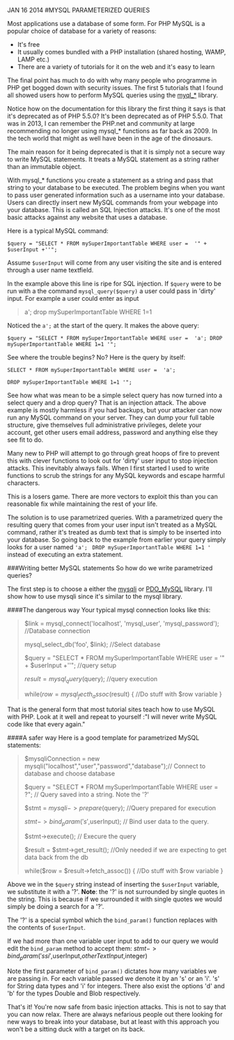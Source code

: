JAN 16 2014
#MYSQL PARAMETERIZED QUERIES

Most applications use a database of some form. For PHP MySQL is a popular choice of database for a variety of reasons:

* It's free
* It usually comes bundled with a PHP installation (shared hosting, WAMP, LAMP etc.)
* There are a variety of tutorials for it on the web and it's easy to learn

The final point has much to do with why many people who programme in PHP get bogged down with security issues. The first 5 tutorials that I found all showed users how to perform MySQL queries using the [myql_*](http://us1.php.net/manual/en/intro.mysql.php) library.

Notice how on the documentation for this library the first thing it says is that it's deprecated as of PHP 5.5.0? It's been deprecated as of PHP 5.5.0. That was in 2013, I can remember the PHP.net and community at large recommending no longer using mysql_* functions as far back as 2009. In the tech world that might as well have been in the age of the dinosaurs.

The main reason for it being deprecated is that it is simply not a secure way to write MySQL statements. It treats a MySQL statement as a string rather than an immutable object.

With mysql_* functions you create a statement as a string and pass that string to your database to be executed. The problem begins when you want to pass user generated information such as a username into your database. Users can directly insert new MySQL commands from your webpage into your database. This is called an SQL Injection attacks. It's one of the most basic attacks against any website that uses a database.

Here is a typical MySQL command:

`$query = "SELECT * FROM mySuperImportantTable WHERE user =  '" + $userInput +''";`

Assume `$userInput` will come from any user visiting the site and is entered through a user name textfield.

In the example above this line is ripe for SQL injection.  If `$query` were to be run with a the command `mysql_query($query)` a user could pass in 'dirty' input. For example a user could enter as input
>a'; drop mySuperImportantTable WHERE 1=1

Noticed the `a';` at the start of the query. It makes the above query:

`$query = "SELECT * FROM mySuperImportantTable WHERE user =  'a'; DROP mySuperImportantTable WHERE 1=1 '";`

See where the trouble begins? No? Here is the query by itself:

`SELECT * FROM mySuperImportantTable WHERE user =  'a'; `

`DROP mySuperImportantTable WHERE 1=1 '";`

See how what was mean to be a simple select query has now turned into a select query and a drop query? That is an injection attack. The above example is mostly harmless if you had backups, but your attacker can now run any MySQL command on your server. They can dump your full table structure, give themselves full administrative privileges, delete your account, get other users email address, password and anything else they see fit to do.

Many new to PHP will attempt to go through great hoops of fire to prevent this with clever functions to look out for 'dirty' user input to stop injection attacks. This inevitably always fails. When I first started I used to write functions to scrub the strings for any MySQL keywords and escape harmful characters.

This is a losers game. There are more vectors to exploit this than you can reasonable fix while maintaining the rest of your life.

The solution is to use parametrized queries. With a parametrized query the resulting query that comes from your user input isn't treated as a MySQL command, rather it's treated as dumb text that is simply to be inserted into your database. So going back to the example from earlier your query simply looks for a user named `'a'; `
`DROP mySuperImportantTable WHERE 1=1 '` instead of executing an extra statement.

###Writing better MySQL statements
So how do we write parametrized queries?

The first step is to choose a either the [mysqli](http://us1.php.net/manual/en/book.mysqli.php) or [PDO_MySQL](http://us1.php.net/manual/en/ref.pdo-mysql.php) library. I'll show how to use mysqli since it's similar to the mysql library.

####The dangerous way
Your typical mysql connection looks like this:
<blockquote class = "code">
$link = mysql_connect('localhost', 'mysql_user', 'mysql_password'); //Database connection

mysql_select_db('foo', $link); //Select database

$query = "SELECT * FROM mySuperImportantTable WHERE user =  '" + $userInput +''"; //query setup

$result = mysql_query($query); //query execution

while($row = mysql_fecth_assoc($result)
{
     //Do stuff with $row variable
}
</blockquote>

That is the general form that most tutorial sites teach how to use MySQL with PHP. Look at it well and repeat to yourself :"I will never write MySQL code like that every again."

####A safer way
Here is a good template for parametrized MySQL statements:

<blockquote class = "code">
$mysqliConnection = new mysqli("localhost","user","password","database");// Connect to database and choose database

$query = "SELECT * FROM mySuperImportantTable WHERE user = ?"; // Query saved into a string. Note the '?'

$stmt = $mysqli->prepare($query); //Query prepared for execution

$stmt->bind_param('s',$userInput); // Bind user data to the query.

$stmt->execute(); // Execure the query

$result = $stmt->get_result(); //Only needed if we are expecting to get data back from the db

while($row = $result->fetch_assoc())
{
	//Do stuff with $row variable
}
</blockquote>

Above we in the `$query` string instead of inserting the `$userInput` variable, we substitute it with a '?'. **Note**: the '?' is not surrounded by single quotes in the string. This is because if we surrounded it with single quotes we would simply be doing a search for a '?'.

The '?' is a special symbol which the `bind_param()` function replaces with the contents of `$userInput`.

If we had more than one variable user input to add to our query we would edit the `bind_param` method to accept them:
$stmt->bind_param('ssi',$userInput,$otherTextInput,$integer)

Note the first parameter of `bind_param()` dictates how many variables we are passing in. For each  variable passed we denote it by an 's' or an 'i'. 's' for String data types and 'i' for integers. There also exist the options 'd' and 'b' for the types Double and Blob respectively.

That's it! You're now safe from basic injection attacks. This is not to say that you can now relax. There are always nefarious people out there looking for new ways to break into your database, but at least with this approach you won't be a sitting duck with a target on its back.
